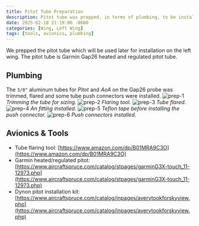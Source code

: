 ```yaml
---
title: Pitot Tube Preparation
description: Pitot tube was prepped, in terms of plumbing, to be installed later when working on the Left wing.
date: 2025-02-18 21:19:00 -0600
categories: [Wing, Left Wing]
tags: [tools, avionics, plumbing]
---
```


We prepped the pitot tube which will be used later for installation on the left wing. The pitot tube is Garmin Gap26 heated and regulated pitot tube.

## Plumbing
The `3/8"` aluminum tubes for _Pitot_ and _AoA_ on the Gap26 probe was trimmed, flared and some tube push connectors were installed.
![prep-1](/assets/img/posts/wing/left/pitot-tube-prep-1.jpg)
_Trimming the tube for sizing._
![prep-2](/assets/img/posts/wing/left/pitot-tube-prep-2.jpg)
_Flaring tool._
![prep-3](/assets/img/posts/wing/left/pitot-tube-prep-3.jpg)
_Tube flared._
![prep-4](/assets/img/posts/wing/left/pitot-tube-prep-4.jpg)
_An fitting installed._
![prep-5](/assets/img/posts/wing/left/pitot-tube-prep-5.jpg)
_Teflon tape before installing the push connector._
![prep-6](/assets/img/posts/wing/left/pitot-tube-prep-6.jpg)
_Push connectors installed._

## Avionics & Tools
* Tube flaring tool: [https://www.amazon.com/dp/B01MRA9C3O](https://www.amazon.com/dp/B01MRA9C3O)
* Garmin heated/regulated pitot: [https://www.aircraftspruce.com/catalog/stpages/garminG3X-touch_11-12973.php](https://www.aircraftspruce.com/catalog/stpages/garminG3X-touch_11-12973.php)
* Dynon pitot installation kit: [https://www.aircraftspruce.com/catalog/inpages/averytookforskyview.php](https://www.aircraftspruce.com/catalog/inpages/averytookforskyview.php)
